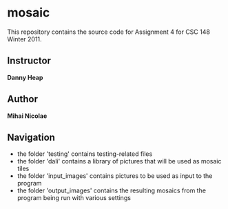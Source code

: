 mosaic
======

This repository contains the source code for Assignment 4 for CSC 148 Winter 2011.

## Instructor

**Danny Heap**

## Author

**Mihai Nicolae**

## Navigation

* the folder 'testing' contains testing-related files
* the folder 'dali' contains a library of pictures that will be used as mosaic tiles
* the folder 'input_images' contains pictures to be used as input to the program
* the folder 'output_images' contains the resulting mosaics from the program being run with various settings